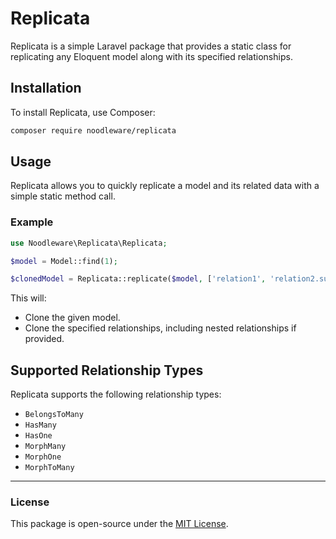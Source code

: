 # Replicata

Replicata is a simple Laravel package that provides a static class for replicating any Eloquent model along with its specified relationships.

## Installation

To install Replicata, use Composer:

```sh
composer require noodleware/replicata
```

## Usage

Replicata allows you to quickly replicate a model and its related data with a simple static method call.

### Example

```php
use Noodleware\Replicata\Replicata;

$model = Model::find(1);

$clonedModel = Replicata::replicate($model, ['relation1', 'relation2.subRelation1']);
```

This will:
- Clone the given model.
- Clone the specified relationships, including nested relationships if provided.

## Supported Relationship Types

Replicata supports the following relationship types:

- `BelongsToMany`
- `HasMany`
- `HasOne`
- `MorphMany`
- `MorphOne`
- `MorphToMany`

---

### License

This package is open-source under the [MIT License](LICENSE).

